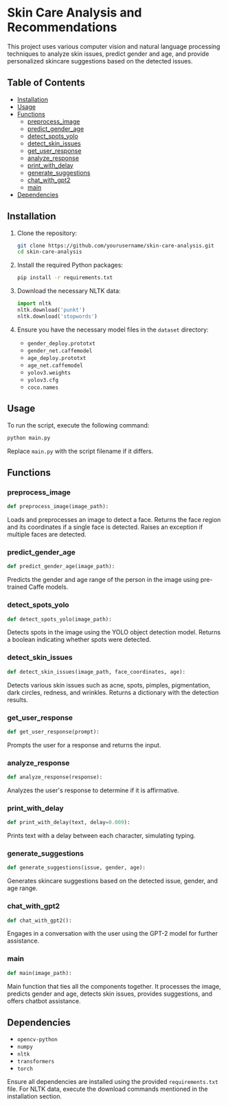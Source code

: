 # Skin Care Analysis and Recommendations

This project uses various computer vision and natural language processing techniques to analyze skin issues, predict gender and age, and provide personalized skincare suggestions based on the detected issues.

## Table of Contents
- [Installation](#installation)
- [Usage](#usage)
- [Functions](#functions)
  - [preprocess_image](#preprocess_image)
  - [predict_gender_age](#predict_gender_age)
  - [detect_spots_yolo](#detect_spots_yolo)
  - [detect_skin_issues](#detect_skin_issues)
  - [get_user_response](#get_user_response)
  - [analyze_response](#analyze_response)
  - [print_with_delay](#print_with_delay)
  - [generate_suggestions](#generate_suggestions)
  - [chat_with_gpt2](#chat_with_gpt2)
  - [main](#main)
- [Dependencies](#dependencies)

## Installation

1. Clone the repository:
    ```bash
    git clone https://github.com/yourusername/skin-care-analysis.git
    cd skin-care-analysis
    ```

2. Install the required Python packages:
    ```bash
    pip install -r requirements.txt
    ```

3. Download the necessary NLTK data:
    ```python
    import nltk
    nltk.download('punkt')
    nltk.download('stopwords')
    ```

4. Ensure you have the necessary model files in the `dataset` directory:
    - `gender_deploy.prototxt`
    - `gender_net.caffemodel`
    - `age_deploy.prototxt`
    - `age_net.caffemodel`
    - `yolov3.weights`
    - `yolov3.cfg`
    - `coco.names`

## Usage

To run the script, execute the following command:

```bash
python main.py
```

Replace `main.py` with the script filename if it differs.

## Functions

### preprocess_image

```python
def preprocess_image(image_path):
```

Loads and preprocesses an image to detect a face. Returns the face region and its coordinates if a single face is detected. Raises an exception if multiple faces are detected.

### predict_gender_age

```python
def predict_gender_age(image_path):
```

Predicts the gender and age range of the person in the image using pre-trained Caffe models.

### detect_spots_yolo

```python
def detect_spots_yolo(image_path):
```

Detects spots in the image using the YOLO object detection model. Returns a boolean indicating whether spots were detected.

### detect_skin_issues

```python
def detect_skin_issues(image_path, face_coordinates, age):
```

Detects various skin issues such as acne, spots, pimples, pigmentation, dark circles, redness, and wrinkles. Returns a dictionary with the detection results.

### get_user_response

```python
def get_user_response(prompt):
```

Prompts the user for a response and returns the input.

### analyze_response

```python
def analyze_response(response):
```

Analyzes the user's response to determine if it is affirmative.

### print_with_delay

```python
def print_with_delay(text, delay=0.009):
```

Prints text with a delay between each character, simulating typing.

### generate_suggestions

```python
def generate_suggestions(issue, gender, age):
```

Generates skincare suggestions based on the detected issue, gender, and age range.

### chat_with_gpt2

```python
def chat_with_gpt2():
```

Engages in a conversation with the user using the GPT-2 model for further assistance.

### main

```python
def main(image_path):
```

Main function that ties all the components together. It processes the image, predicts gender and age, detects skin issues, provides suggestions, and offers chatbot assistance.

## Dependencies

- `opencv-python`
- `numpy`
- `nltk`
- `transformers`
- `torch`

Ensure all dependencies are installed using the provided `requirements.txt` file. For NLTK data, execute the download commands mentioned in the installation section.
